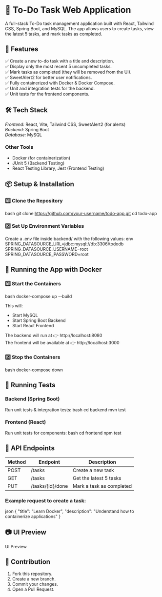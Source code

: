 # 📝 To-Do Task Web Application
A full-stack To-Do task management application built with React, Tailwind CSS, Spring Boot, and MySQL. The app allows users to create tasks, view the latest 5 tasks, and mark tasks as completed.

## 🚀 Features
✅ Create a new to-do task with a title and description.  
✅ Display only the most recent 5 uncompleted tasks.  
✅ Mark tasks as completed (they will be removed from the UI).  
✅ SweetAlert2 for better user notifications.  
✅ Fully containerized with Docker & Docker Compose.  
✅ Unit and integration tests for the backend.  
✅ Unit tests for the frontend components.  

## 🛠 Tech Stack
*Frontend:* React, Vite, Tailwind CSS, SweetAlert2 (for alerts)  
*Backend:* Spring Boot  
*Database:* MySQL  

### Other Tools
- Docker (for containerization)  
- JUnit 5 (Backend Testing)  
- React Testing Library, Jest (Frontend Testing)  

## 📦 Setup & Installation

### 1️⃣ Clone the Repository
bash
git clone https://github.com/your-username/todo-app.git
cd todo-app


### 2️⃣ Set Up Environment Variables
Create a .env file inside backend/ with the following values:
env
SPRING_DATASOURCE_URL=jdbc:mysql://db:3306/tododb
SPRING_DATASOURCE_USERNAME=root
SPRING_DATASOURCE_PASSWORD=root


## 🐳 Running the App with Docker

### 1️⃣ Start the Containers
bash
docker-compose up --build

This will:
- Start MySQL
- Start Spring Boot Backend
- Start React Frontend

The backend will run at 👉 http://localhost:8080  
The frontend will be available at 👉 http://localhost:3000  

### 2️⃣ Stop the Containers
bash
docker-compose down


## 🧪 Running Tests

### Backend (Spring Boot)
Run unit tests & integration tests:
bash
cd backend
mvn test


### Frontend (React)
Run unit tests for components:
bash
cd frontend
npm test


## 📡 API Endpoints

| Method | Endpoint           | Description             |
|--------|-------------------|-------------------------|
| POST   | /tasks          | Create a new task       |
| GET    | /tasks          | Get the latest 5 tasks  |
| PUT    | /tasks/{id}/done | Mark a task as completed |

### Example request to create a task:
json
{
  "title": "Learn Docker",
  "description": "Understand how to containerize applications"
}


## 📷 UI Preview
UI Preview

## 🙌 Contribution
1. Fork this repository.  
2. Create a new branch.  
3. Commit your changes.  
4. Open a Pull Request.
